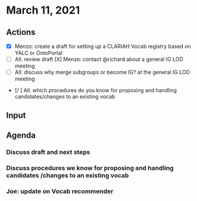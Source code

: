# March 11, 2021

## Actions

- [X] Menzo: create a draft for setting up a CLARIAH Vocab registry based on YALC or OntoPortal
- [ ] All: review draft
[X] Menzo: contact @richard about a general IG LOD meeting
- [ ] All: discuss why merge subgroups or become IG? at the general IG LOD meeting
- [/ ] All: which procedures do you know for proposing and handling candidates/changes to an existing vocab


## Input

## Agenda

### Discuss draft and next steps

### Discuss procedures we know for proposing and handling candidates /changes to an existing vocab

### Joe: update on Vocab recommender
